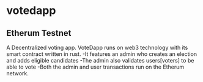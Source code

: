 # votedapp

## Etherum Testnet
A Decentralized voting app. VoteDapp runs on web3 technology with its smart contract written in rust.
-It features an admin who creates an election and adds eligible candidates
-The admin also validates  users[voters] to be able to vote
-Both the admin and user transactions run on the Etherum network.
